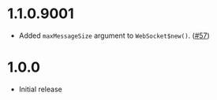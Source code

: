 # 1.1.0.9001

* Added `maxMessageSize` argument to `WebSocket$new()`. ([#57](https://github.com/rstudio/websocket/pull/57))

# 1.0.0

* Initial release
